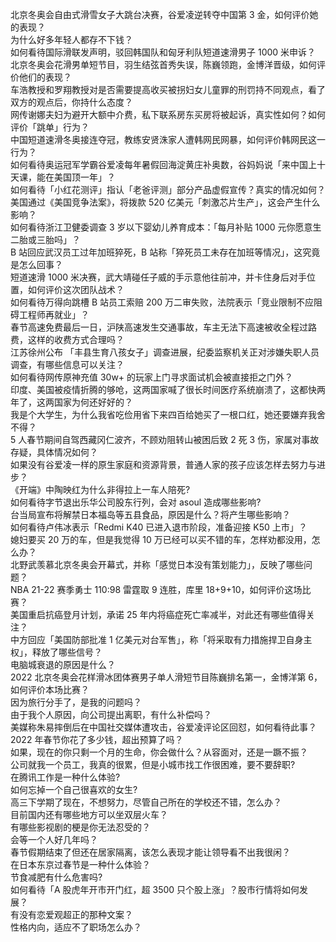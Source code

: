 北京冬奥会自由式滑雪女子大跳台决赛，谷爱凌逆转夺中国第 3 金，如何评价她的表现？  
为什么好多年轻人都存不下钱？  
如何看待国际滑联发声明，驳回韩国队和匈牙利队短道速滑男子 1000 米申诉？  
北京冬奥会花滑男单短节目，羽生结弦首秀失误，陈巍领跑，金博洋晋级，如何评价他们的表现？  
车浩教授和罗翔教授对是否需要提高收买被拐妇女儿童罪的刑罚持不同观点，看了双方的观点后，你持什么态度？  
网传谢娜夫妇为避开大额中介费，私下联系房东买房将被起诉，真实性如何？如何评价「跳单」行为？  
中国短道速滑冬奥接连夺冠，教练安贤洙家人遭韩网民网暴，如何评价韩网民这一行为？  
如何看待奥运冠军学霸谷爱凌每年暑假回海淀黄庄补奥数，谷妈妈说「来中国上十天课，能在美国顶一年」？  
如何看待「小红花测评」指认「老爸评测」部分产品虚假宣传？真实的情况如何？  
美国通过《美国竞争法案》，将拨款 520 亿美元「刺激芯片生产」，这会产生什么影响？  
如何看待浙江卫健委调查 3 岁以下婴幼儿养育成本：「每月补贴 1000 元你愿意生二胎或三胎吗」？  
B 站回应武汉员工过年加班猝死，B 站称「猝死员工未存在加班等情况」，这究竟是怎么回事？  
短道速滑 1000 米决赛，武大靖碰任子威的手示意他往前冲，并卡住身后对手位置，如何评价这次团队战术？  
如何看待万得向跳槽 B 站员工索赔 200 万二审失败，法院表示「竞业限制不应阻碍工程师再就业」？  
春节高速免费最后一日，沪陕高速发生交通事故，车主无法下高速被收全程过路费，这样的收费方式合理吗？  
江苏徐州公布 「丰县生育八孩女子」调查进展，纪委监察机关正对涉嫌失职人员调查，有哪些信息可以关注？  
如何看待网传原神充值 30w+ 的玩家上门寻求面试机会被直接拒之门外？  
印度、美国被疫情折腾的够呛，这两国家喊了很长时间医疗系统崩溃了，这都快两年了，这两国家为何还好好的？  
我是个大学生，为什么我省吃俭用省下来四百给她买了一根口红，她还要嫌弃我舍不得？  
5 人春节期间自驾西藏冈仁波齐，不顾劝阻转山被困后致 2 死 3 伤，家属对事故存疑，具体情况如何？  
如果没有谷爱凌一样的原生家庭和资源背景，普通人家的孩子应该怎样去努力与进步？  
《开端》中陶映红为什么非得拉上一车人陪死?  
如何看待字节退出乐华公司股东行列，会对 asoul 造成哪些影响?  
台当局宣布将解禁日本福岛等五县食品，原因是什么？将产生哪些影响？  
如何看待卢伟冰表示「Redmi K40 已进入退市阶段，准备迎接 K50 上市」？  
媳妇要买 20 万的车，但是我觉得 10 万已经可以买不错的车，怎样劝都没用，怎么办？  
北野武羡慕北京冬奥会开幕式，并称「感觉日本没有策划能力」，反映了哪些问题？  
NBA 21-22 赛季勇士 110:98 雷霆取 9 连胜，库里 18+9+10，如何评价这场比赛？  
美国重启抗癌登月计划，承诺 25 年内将癌症死亡率减半，对此还有哪些值得关注？  
中方回应「美国防部批准 1 亿美元对台军售」，称「将采取有力措施捍卫自身主权」，释放了哪些信号？  
电脑城衰退的原因是什么？  
2022 北京冬奥会花样滑冰团体赛男子单人滑短节目陈巍排名第一，金博洋第 6，如何评价本场比赛？  
因为旅行分手了，是我的问题吗？  
由于我个人原因，向公司提出离职，有什么补偿吗？  
美媒称朱易摔倒后在中国社交媒体遭攻击，谷爱凌评论区回怼，如何看待此事？  
2022 年春节你花了多少钱，超出预算了吗？  
如果，现在的你只剩一个月的生命，你会做什么？从容面对，还是一蹶不振？  
公司就我一个员工，我真的很累，但是小城市找工作很困难，要不要辞职?  
在腾讯工作是一种什么体验?  
如何忘掉一个自己很喜欢的女生?  
高三下学期了现在，不想努力，尽管自己所在的学校还不错，怎么办？  
目前国内还有哪些地方可以坐双层火车？  
有哪些影视剧的梗是你无法忍受的？  
会等一个人好几年吗？  
春节假期结束了但还在居家隔离，该怎么表现才能让领导看不出我很闲？  
在日本东京过春节是一种什么体验？  
节食减肥有什么危害吗?  
如何看待「A 股虎年开市开门红，超 3500 只个股上涨」？股市行情将如何发展？  
有没有恋爱观超正的那种文案？  
性格内向，适应不了职场怎么办？  
